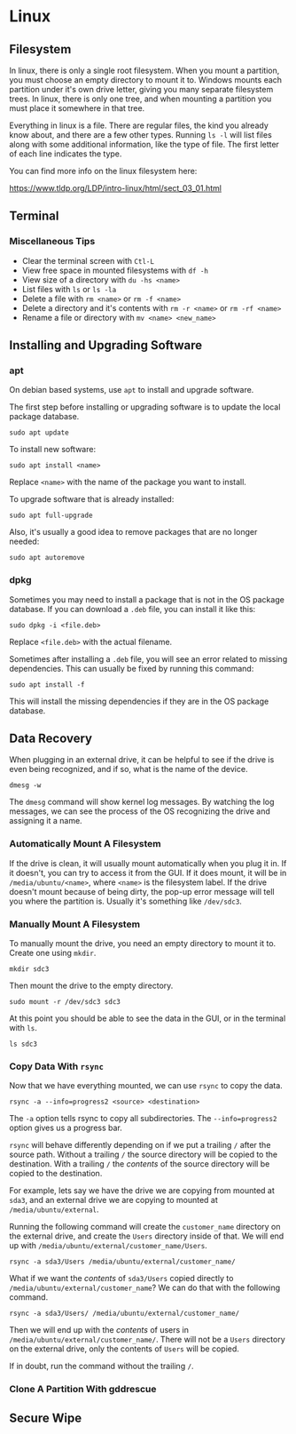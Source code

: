 # Linux

## Filesystem

In linux, there is only a single root filesystem. When you mount a partition,
you must choose an empty directory to mount it to. Windows mounts each partition
under it's own drive letter, giving you many separate filesystem trees. In
linux, there is only one tree, and when mounting a partition you must place it
somewhere in that tree.

Everything in linux is a file. There are regular files, the kind you already
know about, and there are a few other types. Running `ls -l` will list files
along with some additional information, like the type of file. The first letter
of each line indicates the type.

You can find more info on the linux filesystem here:

<https://www.tldp.org/LDP/intro-linux/html/sect_03_01.html>

## Terminal

### Miscellaneous Tips

- Clear the terminal screen with `Ctl-L`
- View free space in mounted filesystems with `df -h`
- View size of a directory with `du -hs <name>`
- List files with `ls` or `ls -la`
- Delete a file with `rm <name>` or `rm -f <name>`
- Delete a directory and it's contents with `rm -r <name>` or `rm -rf <name>`
- Rename a file or directory with `mv <name> <new_name>`

## Installing and Upgrading Software

### apt

On debian based systems, use `apt` to install and upgrade software.

The first step before installing or upgrading software is to update the local
package database.

`sudo apt update`

To install new software:

`sudo apt install <name>`

Replace `<name>` with the name of the package you want to install.

To upgrade software that is already installed:

`sudo apt full-upgrade`

Also, it's usually a good idea to remove packages that are no longer needed:

`sudo apt autoremove`

### dpkg

Sometimes you may need to install a package that is not in the OS package
database. If you can download a `.deb` file, you can install it like this:

`sudo dpkg -i <file.deb>`

Replace `<file.deb>` with the actual filename.

Sometimes after installing a `.deb` file, you will see an error related to
missing dependencies. This can usually be fixed by running this command:

`sudo apt install -f`

This will install the missing dependencies if they are in the OS package
database.

## Data Recovery

When plugging in an external drive, it can be helpful to see if the drive is
even being recognized, and if so, what is the name of the device.

`dmesg -w`

The `dmesg` command will show kernel log messages. By watching the log messages,
we can see the process of the OS recognizing the drive and assigning it a name.

### Automatically Mount A Filesystem

If the drive is clean, it will usually mount automatically when you plug it in.
If it doesn't, you can try to access it from the GUI. If it does mount, it will
be in `/media/ubuntu/<name>`, where `<name>` is the filesystem label. If the
drive doesn't mount because of being dirty, the pop-up error message will tell
you where the partition is. Usually it's something like `/dev/sdc3`.

### Manually Mount A Filesystem

To manually mount the drive, you need an empty directory to mount it to. Create
one using `mkdir`.

`mkdir sdc3`

Then mount the drive to the empty directory.

`sudo mount -r /dev/sdc3 sdc3`

At this point you should be able to see the data in the GUI, or in the terminal
with `ls`.

`ls sdc3`

### Copy Data With `rsync`

Now that we have everything mounted, we can use `rsync` to copy the data.

`rsync -a --info=progress2 <source> <destination>`

The `-a` option tells rsync to copy all subdirectories. The `--info=progress2`
option gives us a progress bar.

`rsync` will behave differently depending on if we put a trailing `/` after the
source path. Without a trailing `/` the source directory will be copied to the
destination. With a trailing `/` the *contents* of the source directory will be
copied to the destination.

For example, lets say we have the drive we are copying from mounted at `sda3`,
and an external drive we are copying to mounted at `/media/ubuntu/external`.

Running the following command will create the `customer_name` directory on the
external drive, and create the `Users` directory inside of that. We will end up
with `/media/ubuntu/external/customer_name/Users`.

`rsync -a sda3/Users /media/ubuntu/external/customer_name/`

What if we want the *contents* of `sda3/Users` copied directly to
`/media/ubuntu/external/customer_name`? We can do that with the following
command.

`rsync -a sda3/Users/ /media/ubuntu/external/customer_name/`

Then we will end up with the *contents* of users in
`/media/ubuntu/external/customer_name/`. There will not be a `Users` directory
on the external drive, only the contents of `Users` will be copied.

If in doubt, run the command without the trailing `/`.

### Clone A Partition With gddrescue

## Secure Wipe
